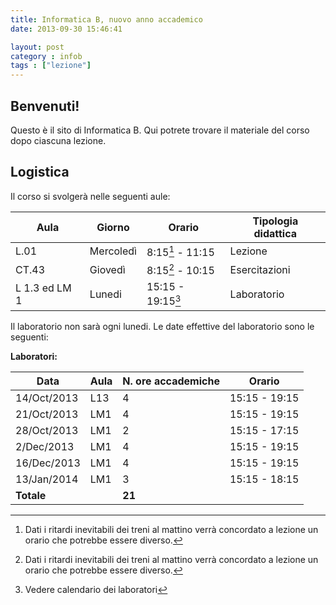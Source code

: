 ```yaml
---
title: Informatica B, nuovo anno accademico
date: 2013-09-30 15:46:41

layout: post
category : infob 
tags : ["lezione"] 
---
```


## Benvenuti!

Questo è il sito di Informatica B. Qui potrete trovare il materiale del corso dopo ciascuna lezione.

## Logistica

Il corso si svolgerà nelle seguenti aule:

|      Aula     |   Giorno  |       Orario      |  Tipologia didattica |
| ------------- | --------- | ----------------- |  ------------------- |
| L.01          | Mercoledì | 8:15[^1] - 11:15  |  Lezione             |
| CT.43         | Giovedì   | 8:15[^1] - 10:15  |  Esercitazioni       |
| L 1.3 ed LM 1 | Lunedi    | 15:15 - 19:15[^2] |  Laboratorio         |

Il laboratorio non sarà ogni lunedi. Le date effettive del laboratorio sono le seguenti:

**Laboratori:**

|     Data    | Aula |  N. ore accademiche |     Orario    |
| ----------- | ---- |  ------------------ | ------------- |
| 14/Oct/2013 | L13  |  4                  | 15:15 - 19:15 |
| 21/Oct/2013 | LM1  |  4                  | 15:15 - 19:15 |
| 28/Oct/2013 | LM1  |  2                  | 15:15 - 17:15 |
| 2/Dec/2013  | LM1  |  4                  | 15:15 - 19:15 |
| 16/Dec/2013 | LM1  |  4                  | 15:15 - 19:15 |
| 13/Jan/2014 | LM1  |  3                  | 15:15 - 18:15 |
| **Totale**  |      |  **21**             |               |

 [^1]: Dati i ritardi inevitabili dei treni al mattino verrà concordato a lezione un orario che potrebbe essere diverso.
 [^2]:Vedere calendario dei laboratori 